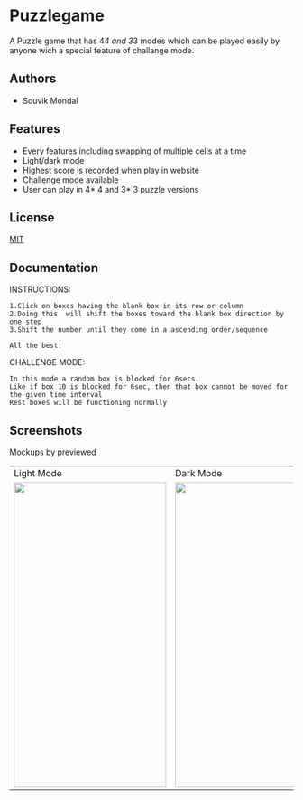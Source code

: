 # Puzzlegame

A Puzzle game that has 4*4 and 3*3 modes which can be played easily by anyone wich a special feature of challange mode.  

  
## Authors

- Souvik Mondal


## Features

- Every features including swapping of multiple cells at a time
- Light/dark mode 
- Highest score is recorded when play in website
- Challenge mode available
- User can play in 4* 4 and 3* 3 puzzle versions


## License

[MIT](https://choosealicense.com/licenses/mit/)
  

## Documentation

INSTRUCTIONS:

    1.Click on boxes having the blank box in its row or column
    2.Doing this  will shift the boxes toward the blank box direction by one step
    3.Shift the number until they come in a ascending order/sequence
    
    All the best!

CHALLENGE MODE:
        
    In this mode a random box is blocked for 6secs.
    Like if box 10 is blocked for 6sec, then that box cannot be moved for the given time interval
    Rest boxes will be functioning normally

  
## Screenshots
Mockups by previewed 


<table>
  <tr>
    <td >Light Mode</td>
     <td>Dark Mode</td>
  </tr>
  <tr>
    <td><img src="![WhatsApp Image 2021-06-20 at 6 56 42 PM (1)](https://user-images.githubusercontent.com/84197576/122676513-0c1b1f80-d1fc-11eb-94df-e3b25a39837e.jpeg)" width=270 height=540></td>
    <td><img src="img/image2.jpeg" width=270 height=540></td>
  </tr>
 </table>


